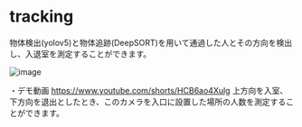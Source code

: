 # tracking
物体検出(yolov5)と物体追跡(DeepSORT)を用いて通過した人とその方向を検出し、入退室を測定することができます。

![image](https://github.com/RyuseiShihara/tracking/assets/69947656/1e04af8b-dfaa-4b9b-80e0-edd97484f12f)



・デモ動画
https://www.youtube.com/shorts/HCB6ao4Xulg
上方向を入室、下方向を退出としたとき、このカメラを入口に設置した場所の人数を測定することができます。
